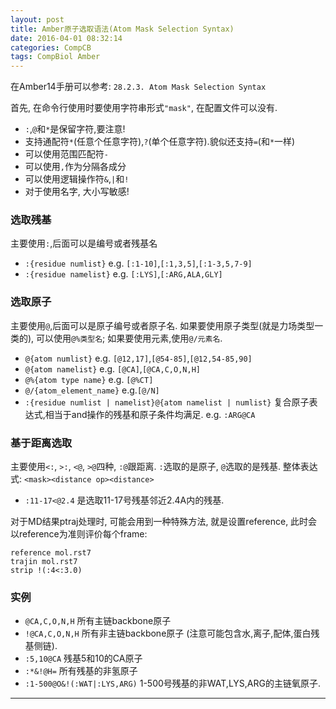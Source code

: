 ```yaml
---
layout: post
title: Amber原子选取语法(Atom Mask Selection Syntax)
date: 2016-04-01 08:32:14
categories: CompCB
tags: CompBiol Amber
---
```


在Amber14手册可以参考: `28.2.3. Atom Mask Selection Syntax`

首先, 在命令行使用时要使用字符串形式`"mask"`, 在配置文件可以没有.

- `:`,`@`和`*`是保留字符,要注意! 
- 支持通配符`*`(任意个任意字符),`?`(单个任意字符).貌似还支持`=`(和`*`一样)
- 可以使用范围匹配符`-`
- 可以使用`,`作为分隔各成分
- 可以使用逻辑操作符`&`,`|`和`!`
- 对于使用名字, 大小写敏感!

### 选取残基

主要使用`:`,后面可以是编号或者残基名

- `:{residue numlist}` e.g. `[:1-10]`,`[:1,3,5]`,`[:1-3,5,7-9]`
- `:{residue namelist}` e.g. `[:LYS]`,`[:ARG,ALA,GLY]`

### 选取原子

主要使用`@`,后面可以是原子编号或者原子名. 如果要使用原子类型(就是力场类型一类的), 可以使用`@%类型名`; 如果要使用元素,使用`@/元素名`.

- `@{atom numlist}` e.g. `[@12,17]`,`[@54-85]`,`[@12,54-85,90]`
- `@{atom namelist}` e.g. `[@CA]`,`[@CA,C,O,N,H]`
- `@%{atom type name}` e.g. `[@%CT]`
- `@/{atom_element_name}` e.g.`[@/N]`
- `:{residue numlist | namelist}@{atom namelist | numlist}` 复合原子表达式,相当于and操作的残基和原子条件均满足. e.g. `:ARG@CA`

### 基于距离选取

主要使用`<:`, `>:`, `<@`, `>@`四种, `:@`跟距离. `:`选取的是原子, `@`选取的是残基. 整体表达式: `<mask><distance op><distance>`

- `:11-17<@2.4` 是选取11-17号残基邻近2.4A内的残基.

对于MD结果ptraj处理时, 可能会用到一种特殊方法, 就是设置reference, 此时会以reference为准则评价每个frame:

~~~
reference mol.rst7
trajin mol.rst7
strip !(:4<:3.0)
~~~

### 实例

- `@CA,C,O,N,H` 所有主链backbone原子
- `!@CA,C,O,N,H` 所有非主链backbone原子 (注意可能包含水,离子,配体,蛋白残基侧链).
- `:5,10@CA` 残基5和10的CA原子
- `:*&!@H=` 所有残基的非氢原子
- `:1-500@O&!(:WAT|:LYS,ARG)` 1-500号残基的非WAT,LYS,ARG的主链氧原子.

------
